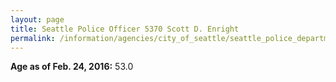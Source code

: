 ```yaml
---
layout: page
title: Seattle Police Officer 5370 Scott D. Enright
permalink: /information/agencies/city_of_seattle/seattle_police_department/copbook/5370/
---
```


**Age as of Feb. 24, 2016:** 53.0
